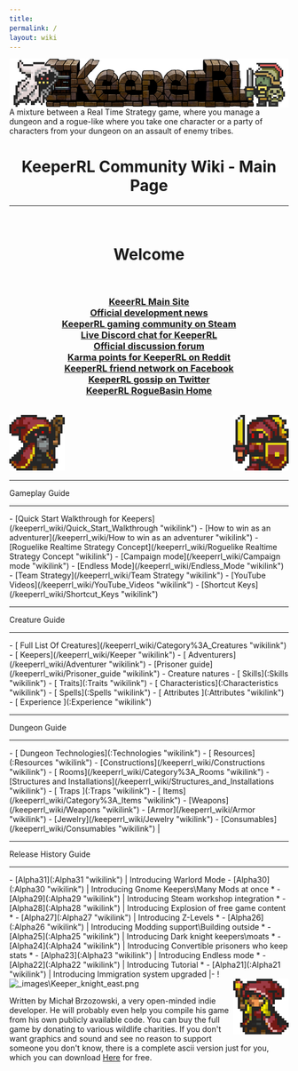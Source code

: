 ```yaml
---
title:
permalink: /
layout: wiki
---
```

<img align="center" src="logo-big.png">
A mixture between a Real Time Strategy game, where you manage a dungeon and a rogue-like where you take one character or a party of characters from your dungeon on an assault of enemy tribes.
<h1 align="center">KeeperRL Community Wiki - Main Page</h1>
<hr>
<br/>
<h1 align="center">Welcome</h1>
<br/>
<h3 align="center">
<a href="http://keeperrl.com/" class="uri">KeeerRL Main Site</a><br/>
<a href="https://keeperrl.com/category/News/" class="uri">Official development news</a><br/>
<a href="http://steamcommunity.com/app/329970" class="uri">KeeperRL gaming community on Steam</a><br/>
<a href="https://discord.gg/XZfCCs5" class="uri">Live Discord chat for KeeperRL</a><br/>
<a href="http://keeperrl.com/Forum" class="uri">Official discussion forum</a><br/>
<a href="https://www.reddit.com/r/Keeperrl" class="uri">Karma points for KeeperRL on Reddit</a><br/>
<a href="https://www.facebook.com/keeperrl" class="uri">KeeperRL friend network on Facebook</a><br/>
<a href="https://twitter.com/keeperRL" class="uri">KeeperRL gossip on Twitter</a><br/>
<a href="http://www.roguebasin.com/index.php?title=KeeperRL" class="uri">KeeperRL RogueBasin Home</a>
</h3>



<br/>
<img src="_images\Keeper_east.png" title="fig:\Keeper_east.png" alt="_images\Keeper_east.png" width="100" />
<img src="_images\Keeper_knight_female_west.png" title="fig:\Keeper_knight_female_west.png" align="right" alt="_images\Keeper_knight_female_west.png" width="100" />
<br/>

<hr>
Gameplay Guide                                  
<hr>
-   [Quick Start Walkthrough for Keepers](/keeperrl_wiki/Quick_Start_Walkthrough "wikilink")
-   [How to win as an adventurer](/keeperrl_wiki/How to win as an adventurer "wikilink")
-   [Roguelike Realtime Strategy Concept](/keeperrl_wiki/Roguelike Realtime Strategy Concept "wikilink")
-   [Campaign mode](/keeperrl_wiki/Campaign mode "wikilink")
-   [Endless Mode](/keeperrl_wiki/Endless_Mode "wikilink") 
-   [Team Strategy](/keeperrl_wiki/Team Strategy "wikilink")
-   [YouTube Videos](/keeperrl_wiki/YouTube_Videos "wikilink")
-   [Shortcut Keys](/keeperrl_wiki/Shortcut_Keys "wikilink")

<hr>
Creature Guide
<hr>
-   [ Full List Of Creatures](/keeperrl_wiki/Category%3A_Creatures "wikilink")               
-   [ Keepers](/keeperrl_wiki/Keeper "wikilink")                                          
-   [ Adventurers](/keeperrl_wiki/Adventurer "wikilink")                                  
-   [Prisoner guide](/keeperrl_wiki/Prisoner_guide "wikilink")                                
-   Creature natures                                                           
    -   [ Skills](:Skills "wikilink")                                          
    -   [ Traits](:Traits "wikilink")                                          
    -   [ Characteristics](:Characteristics "wikilink")                        
    -   [ Spells](:Spells "wikilink")                                          
    -   [ Attributes ](:Attributes "wikilink")                                 
    -   [ Experience ](:Experience "wikilink")

<hr>
Dungeon Guide
<hr>
-   [ Dungeon Technologies](:Technologies "wikilink")                                               
-   [ Resources](:Resources "wikilink")                                                              
-   [Constructions](/keeperrl_wiki/Constructions "wikilink")                                                        
   -   [ Rooms](/keeperrl_wiki/Category%3A_Rooms "wikilink")                                                       
   -   [Structures and Installations](/keeperrl_wiki/Structures_and_Installations "wikilink")                      
   -   [ Traps ](:Traps "wikilink")                                                                 
   -   [ Items](/keeperrl_wiki/Category%3A_Items "wikilink")                                                           
      -   [Weapons](/keeperrl_wiki/Weapons "wikilink")                                                                
      -   [Armor](/keeperrl_wiki/Armor "wikilink")                                                                    
      -   [Jewelry](/keeperrl_wiki/Jewelry "wikilink")                                                                
      -   [Consumables](/keeperrl_wiki/Consumables "wikilink")                                                        |

<hr>
Release History Guide
<hr>
-   [Alpha31](:Alpha31 "wikilink") | Introducing Warlord Mode
-   [Alpha30](:Alpha30 "wikilink") | Introducing Gnome Keepers\Many Mods at once *
-   [Alpha29](:Alpha29 "wikilink") | Introducing Steam workshop integration *
-   [Alpha28](:Alpha28 "wikilink") | Introducing Explosion of free game content *
-   [Alpha27](:Alpha27 "wikilink") | Introducing  Z-Levels *
-   [Alpha26](:Alpha26 "wikilink") | Introducing  Modding support\Building outside *
-   [Alpha25](:Alpha25 "wikilink") | Introducing  Dark knight keepers\moats *
-   [Alpha24](:Alpha24 "wikilink") | Introducing  Convertible prisoners who keep stats *
-   [Alpha23](:Alpha23 "wikilink") | Introducing  Endless mode *
-   [Alpha22](:Alpha22 "wikilink") | Introducing  Tutorial *
-   [Alpha21](:Alpha21 "wikilink") | Introducing  Immigration system upgraded |- !


<img src="images/Keeper_knight_east.png" title="fig:\Keeper knight" alt="_images\Keeper_knight_east.png" width="100" />
<img src="_images/Keeper_female_west.png" title="fig:\Keeper female" align="right" alt="_images\Keeper_female_west.png" width="100" />

Written by Michał Brzozowski, a very open-minded indie developer. He will probably even help you compile his game from his own publicly available code. You can buy the full game by donating to various wildlife charities. If you don't want graphics and sound and see no reason to support someone you don't know, there is a complete ascii version just for you, which you can download <a href="https://keeperrl.com/download/" class="uri">Here</a> for free.
